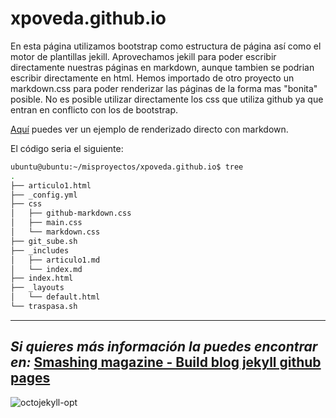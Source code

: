 ﻿
xpoveda.github.io
=================

En esta página utilizamos bootstrap como estructura de página así como el motor de plantillas jekill.
Aprovechamos jekill para poder escribir directamente nuestras páginas en markdown, aunque tambien se podrian escribir directamente en html.
Hemos importado de otro proyecto un markdown.css para poder renderizar las páginas de la forma mas "bonita" posible.
No es posible utilizar directamente los css que utiliza github ya que entran en conflicto con los de bootstrap.

[Aquí](https://xpoveda.github.io/articulo1) puedes ver un ejemplo de renderizado directo con markdown.

El código seria el siguiente:
```bash
ubuntu@ubuntu:~/misproyectos/xpoveda.github.io$ tree
.
├── articulo1.html
├── _config.yml
├── css
│   ├── github-markdown.css
│   ├── main.css
│   └── markdown.css
├── git_sube.sh
├── _includes
│   ├── articulo1.md
│   └── index.md
├── index.html
├── _layouts
│   └── default.html
└── traspasa.sh
```

---

*Si quieres más información la puedes encontrar en:*
[Smashing magazine - Build blog jekyll github pages](https://www.smashingmagazine.com/2014/08/build-blog-jekyll-github-pages/)
---

![octojekyll-opt](https://user-images.githubusercontent.com/13355927/30377816-736912b2-9891-11e7-8690-2b3113ebaef2.jpg)
